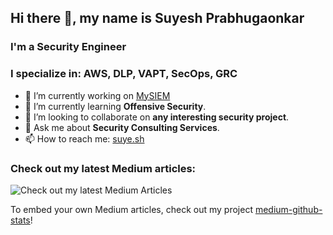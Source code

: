 ## Hi there 👋, my name is Suyesh Prabhugaonkar

### I'm a Security Engineer
### I specialize in: AWS, DLP, VAPT, SecOps, GRC

- 🔭 I’m currently working on [MySIEM](https://github.com/susapr/MySIEM)
- 🌱 I’m currently learning **Offensive Security**.
- 👯 I’m looking to collaborate on **any interesting security project**.
- 💬 Ask me about **Security Consulting Services**.
- 📫 How to reach me: [suye.sh](https://suye.sh)

### Check out my latest Medium articles:

![Check out my latest Medium Articles](https://medium-github-stats.onrender.com/card)

To embed your own Medium articles, check out my project [medium-github-stats](https://github.com/susapr/medium-github-stats)!
